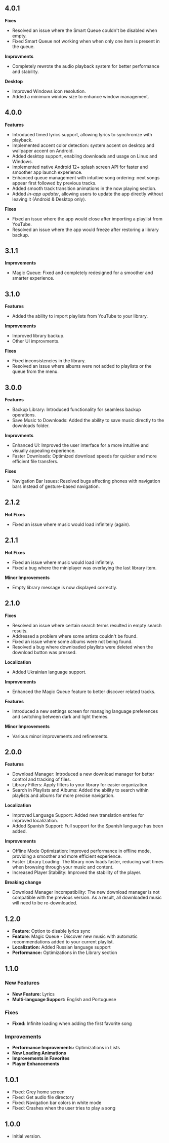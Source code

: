 ## 4.0.1

**Fixes**

- Resolved an issue where the Smart Queue couldn't be disabled when empty.
- Fixed Smart Queue not working when when only one item is present in the queue.

**Improvments**

- Completely rewrote the audio playback system for better performance and stability.

**Desktop**

- Improved Windows icon resolution.
- Added a minimum window size to enhance window management.

## 4.0.0

**Features**

- Introduced timed lyrics support, allowing lyrics to synchronize with playback.
- Implemented accent color detection: system accent on desktop and wallpaper accent on Android.
- Added desktop support, enabling downloads and usage on Linux and Windows.
- Implemented native Android 12+ splash screen API for faster and smoother app launch experience.
- Enhanced queue management with intuitive song ordering: next songs appear first followed by previous tracks.
- Added smooth track transition animations in the now playing section.
- Added *in-app updater*, allowing users to update the app directly without leaving it (Android & Desktop only).

**Fixes**

- Fixed an issue where the app would close after importing a playlist from YouTube.
- Resolved an issue where the app would freeze after restoring a library backup.

## 3.1.1

**Improvements**

- Magic Queue: Fixed and completely redesigned for a smoother and smarter experience.

## 3.1.0

**Features**

- Added the ability to import playlists from YouTube to your library.

**Improvements**

- Improved library backup.
- Other UI improvments.

**Fixes**

- Fixed inconsistencies in the library.
- Resolved an issue where albums were not added to playlists or the queue from the menu.

## 3.0.0

**Features**

- Backup Library: Introduced functionality for seamless backup operations.
- Save Music to Downloads: Added the ability to save music directly to the downloads folder.

**Improvments**

- Enhanced UI: Improved the user interface for a more intuitive and visually appealing experience.
- Faster Downloads: Optimized download speeds for quicker and more efficient file transfers.

**Fixes**

- Navigation Bar Issues: Resolved bugs affecting phones with navigation bars instead of gesture-based navigation.

## 2.1.2

**Hot Fixes**

- Fixed an issue where music would load infinitely (again).

## 2.1.1

**Hot Fixes**

- Fixed an issue where music would load infinitely.
- Fixed a bug where the miniplayer was overlaying the last library item.

**Minor Improvements**

- Empty library message is now displayed correctly.

## 2.1.0

**Fixes**

- Resolved an issue where certain search terms resulted in empty search results.
- Addressed a problem where some artists couldn't be found.
- Fixed an issue where some albums were not being found.
- Resolved a bug where downloaded playlists were deleted when the download button was pressed.

**Localization**

- Added Ukrainian language support.

**Improvements**

- Enhanced the Magic Queue feature to better discover related tracks.

**Features**

- Introduced a new settings screen for managing language preferences and switching between dark and light themes.

**Minor Improvements**

- Various minor improvements and refinements.

## 2.0.0

**Features**

- Download Manager: Introduced a new download manager for better control and tracking of files.
- Library Filters: Apply filters to your library for easier organization.
- Search in Playlists and Albums: Added the ability to search within playlists and albums for more precise navigation.

**Localization**

- Improved Language Support: Added new translation entries for improved localization.
- Added Spanish Support: Full support for the Spanish language has been added.

**Improvements**

- Offline Mode Optimization: Improved performance in offline mode, providing a smoother and more efficient experience.
- Faster Library Loading: The library now loads faster, reducing wait times when browsing through your music and content.
- Increased Player Stability: Improved the stability of the player.

**Breaking change**

- Download Manager Incompatibility: The new download manager is not compatible with the previous version. As a result, all downloaded music will need to be re-downloaded.

## 1.2.0

- **Feature**: Option to disable lyrics sync
- **Feature**: Magic Queue - Discover new music with automatic recommendations added to your current playlist.
- **Localization:** Added Russian language support
- **Performance:** Optimizations in the Library section

## 1.1.0

### New Features

- **New Feature:** Lyrics
- **Multi-language Support:** English and Portuguese

### Fixes

- **Fixed:** Infinite loading when adding the first favorite song

### Improvements

- **Performance Improvements:** Optimizations in Lists
- **New Loading Animations**
- **Improvements in Favorites**
- **Player Enhancements**

## 1.0.1

- Fixed: Grey home screen
- Fixed: Get audio file directory
- Fixed: Navigation bar colors in white mode
- Fixed: Crashes when the user tries to play a song

## 1.0.0

- Initial version.
